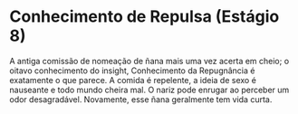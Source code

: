 # Conhecimento de Repulsa (Estágio 8)

A antiga comissão de nomeação de ñana mais uma vez acerta em cheio; o oitavo conhecimento do insight, Conhecimento da Repugnância é exatamente o que parece. A comida é repelente, a ideia de sexo é nauseante e todo mundo cheira mal. O nariz pode enrugar ao perceber um odor desagradável. Novamente, esse ñana geralmente tem vida curta.